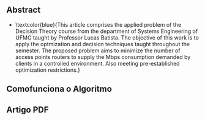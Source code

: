 

## Abstract

* \textcolor{blue}{This article comprises the applied problem of the Decision Theory course from the department of Systems Engineering of UFMG taught by Professor Lucas Batista. The objective of this work is to apply the optmization and decision techniques taught throughout the semester. The proposed problem aims to minimize the number of access points routers to supply the Mbps consumption demanded by clients in a controlled environment. Also meeting pre-established optimization restrictions.}

## Comofunciona o Algoritmo

[](https://rpubs.com/Drope/algoritmo)



## Artigo PDF

[](https://rpubs.com/Drope/algoritmo)